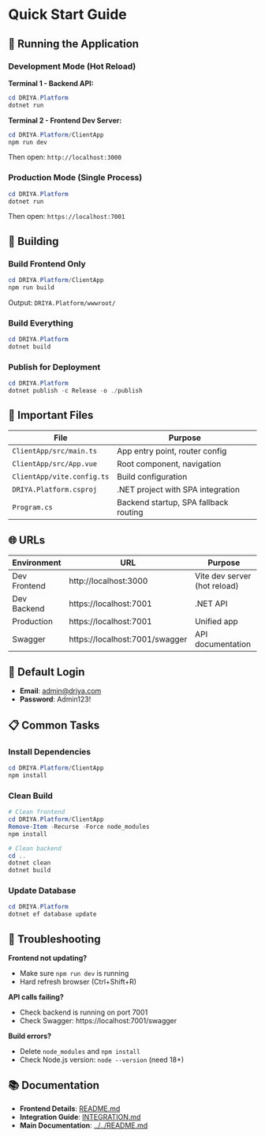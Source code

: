# Quick Start Guide

## 🚀 Running the Application

### Development Mode (Hot Reload)

**Terminal 1 - Backend API:**
```powershell
cd DRIYA.Platform
dotnet run
```

**Terminal 2 - Frontend Dev Server:**
```powershell
cd DRIYA.Platform/ClientApp
npm run dev
```

Then open: `http://localhost:3000`

### Production Mode (Single Process)

```powershell
cd DRIYA.Platform
dotnet run
```

Then open: `https://localhost:7001`

## 🔨 Building

### Build Frontend Only
```powershell
cd DRIYA.Platform/ClientApp
npm run build
```
Output: `DRIYA.Platform/wwwroot/`

### Build Everything
```powershell
cd DRIYA.Platform
dotnet build
```

### Publish for Deployment
```powershell
cd DRIYA.Platform
dotnet publish -c Release -o ./publish
```

## 📂 Important Files

| File | Purpose |
|------|---------|
| `ClientApp/src/main.ts` | App entry point, router config |
| `ClientApp/src/App.vue` | Root component, navigation |
| `ClientApp/vite.config.ts` | Build configuration |
| `DRIYA.Platform.csproj` | .NET project with SPA integration |
| `Program.cs` | Backend startup, SPA fallback routing |

## 🌐 URLs

| Environment | URL | Purpose |
|-------------|-----|---------|
| Dev Frontend | http://localhost:3000 | Vite dev server (hot reload) |
| Dev Backend | https://localhost:7001 | .NET API |
| Production | https://localhost:7001 | Unified app |
| Swagger | https://localhost:7001/swagger | API documentation |

## 🔑 Default Login

- **Email**: admin@driya.com
- **Password**: Admin123!

## 📋 Common Tasks

### Install Dependencies
```powershell
cd DRIYA.Platform/ClientApp
npm install
```

### Clean Build
```powershell
# Clean frontend
cd DRIYA.Platform/ClientApp
Remove-Item -Recurse -Force node_modules
npm install

# Clean backend
cd ..
dotnet clean
dotnet build
```

### Update Database
```powershell
cd DRIYA.Platform
dotnet ef database update
```

## 🐛 Troubleshooting

**Frontend not updating?**
- Make sure `npm run dev` is running
- Hard refresh browser (Ctrl+Shift+R)

**API calls failing?**
- Check backend is running on port 7001
- Check Swagger: https://localhost:7001/swagger

**Build errors?**
- Delete `node_modules` and `npm install`
- Check Node.js version: `node --version` (need 18+)

## 📚 Documentation

- **Frontend Details**: [README.md](README.md)
- **Integration Guide**: [INTEGRATION.md](INTEGRATION.md)
- **Main Documentation**: [../../README.md](../../README.md)



